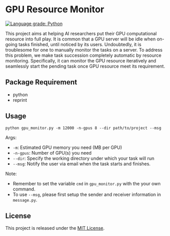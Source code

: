 # GPU Resource Monitor

[![Language grade: Python](https://img.shields.io/lgtm/grade/python/g/Ze-Yang/GPU-Monitor.svg?logo=lgtm&logoWidth=18)](https://lgtm.com/projects/g/Ze-Yang/GPU-Monitor/context:python)

This project aims at helping AI researchers put their GPU computational resource into full play.
It is common that a GPU server will be idle when on-going tasks finished, until noticed by its users.
Undoubtedly, it is troublesome for one to manually monitor the tasks on a server. To address this problem, 
we make task succession completely automatic by resource monitoring. Specifically, it can 
monitor the GPU resource iteratively and seamlessly start the pending task once GPU resource meet its 
requirement.

## Package Requirement
- python
- reprint

## Usage
`python gpu_monitor.py -m 12000 -n-gpus 8 --dir path/to/project --msg`

Args:
- `-m`: Estimated GPU memory you need (MB per GPU)
- `-n-gpus`: Number of GPU(s) you need
- `--dir`: Specify the working directory under which your task will run
- `--msg`: Notify the user via email when the task starts and finishes.

Note: 
- Remember to set the variable `cmd` in `gpu_monitor.py` with the your own command.
- To use `--msg`, please first setup the sender and receiver information in `message.py`.

## License
This project is released under the [MIT License](LICENSE).